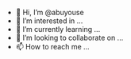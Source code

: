 - 👋 Hi, I’m @abuyouse
- 👀 I’m interested in ...
- 🌱 I’m currently learning ...
- 💞️ I’m looking to collaborate on ...
- 📫 How to reach me ...

<!---
abuyouse/abuyouse is a ✨ special ✨ repository because its `README.md` (this file) appears on your GitHub profile.
You can click the Preview link to take a look at your changes.
--->
